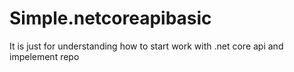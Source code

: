 # Simple.netcoreapibasic
It is just for understanding how to start work with .net core api and impelement repo
